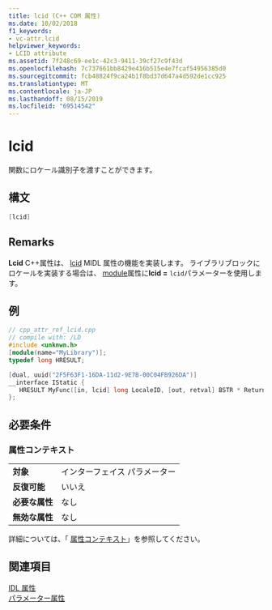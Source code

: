 ```yaml
---
title: lcid (C++ COM 属性)
ms.date: 10/02/2018
f1_keywords:
- vc-attr.lcid
helpviewer_keywords:
- LCID attribute
ms.assetid: 7f248c69-ee1c-42c3-9411-39cf27c9f43d
ms.openlocfilehash: 7c737661bb8429e416b515e4e7fcaf54956385d0
ms.sourcegitcommit: fcb48824f9ca24b1f8bd37d647a4d592de1cc925
ms.translationtype: MT
ms.contentlocale: ja-JP
ms.lasthandoff: 08/15/2019
ms.locfileid: "69514542"
---
```

# <a name="lcid"></a>lcid

関数にロケール識別子を渡すことができます。

## <a name="syntax"></a>構文

```cpp
[lcid]
```

## <a name="remarks"></a>Remarks

**Lcid** C++属性は、 [lcid](/windows/win32/Midl/lcid) MIDL 属性の機能を実装します。 ライブラリブロックにロケールを実装する場合は、 [module](module-cpp.md)属性に**lcid =** `lcid`パラメーターを使用します。

## <a name="example"></a>例

```cpp
// cpp_attr_ref_lcid.cpp
// compile with: /LD
#include <unknwn.h>
[module(name="MyLibrary")];
typedef long HRESULT;

[dual, uuid("2F5F63F1-16DA-11d2-9E7B-00C04FB926DA")]
__interface IStatic {
   HRESULT MyFunc([in, lcid] long LocaleID, [out, retval] BSTR * ReturnVal);
};
```

## <a name="requirements"></a>必要条件

### <a name="attribute-context"></a>属性コンテキスト

|||
|-|-|
|**対象**|インターフェイス パラメーター|
|**反復可能**|いいえ|
|**必要な属性**|なし|
|**無効な属性**|なし|

詳細については、「 [属性コンテキスト](cpp-attributes-com-net.md#contexts)」を参照してください。

## <a name="see-also"></a>関連項目

[IDL 属性](idl-attributes.md)<br/>
[パラメーター属性](parameter-attributes.md)